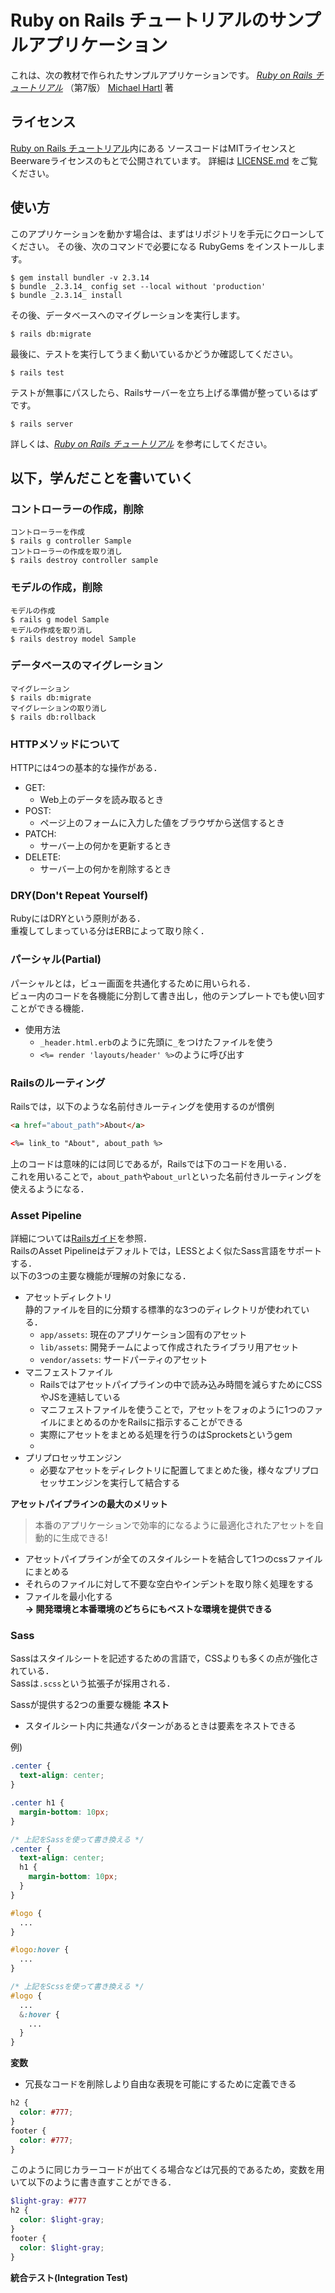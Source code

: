 # Ruby on Rails チュートリアルのサンプルアプリケーション

これは、次の教材で作られたサンプルアプリケーションです。
[*Ruby on Rails チュートリアル*](https://railstutorial.jp/)
（第7版）
[Michael Hartl](https://www.michaelhartl.com/) 著

## ライセンス

[Ruby on Rails チュートリアル](https://railstutorial.jp/)内にある
ソースコードはMITライセンスとBeerwareライセンスのもとで公開されています。
詳細は [LICENSE.md](LICENSE.md) をご覧ください。

## 使い方

このアプリケーションを動かす場合は、まずはリポジトリを手元にクローンしてください。
その後、次のコマンドで必要になる RubyGems をインストールします。

```
$ gem install bundler -v 2.3.14
$ bundle _2.3.14_ config set --local without 'production'
$ bundle _2.3.14_ install
```

その後、データベースへのマイグレーションを実行します。

```
$ rails db:migrate
```

最後に、テストを実行してうまく動いているかどうか確認してください。

```
$ rails test
```

テストが無事にパスしたら、Railsサーバーを立ち上げる準備が整っているはずです。

```
$ rails server
```

詳しくは、[*Ruby on Rails チュートリアル*](https://railstutorial.jp/)
を参考にしてください。


## 以下，学んだことを書いていく
### コントローラーの作成，削除
```
コントローラーを作成
$ rails g controller Sample
コントローラーの作成を取り消し
$ rails destroy controller sample
```

### モデルの作成，削除
```
モデルの作成
$ rails g model Sample
モデルの作成を取り消し
$ rails destroy model Sample
```

### データベースのマイグレーション
```
マイグレーション
$ rails db:migrate
マイグレーションの取り消し
$ rails db:rollback
```

### HTTPメソッドについて
HTTPには4つの基本的な操作がある．
- GET:
  - Web上のデータを読み取るとき
- POST:
  - ページ上のフォームに入力した値をブラウザから送信するとき
- PATCH:
  - サーバー上の何かを更新するとき
- DELETE:
  - サーバー上の何かを削除するとき

### DRY(Don't Repeat Yourself)
RubyにはDRYという原則がある．  
重複してしまっている分はERBによって取り除く．

### パーシャル(Partial)
パーシャルとは，ビュー画面を共通化するために用いられる．  
ビュー内のコードを各機能に分割して書き出し，他のテンプレートでも使い回すことができる機能．  
- 使用方法
  - `_header.html.erb`のように先頭に`_`をつけたファイルを使う
  - `<%= render 'layouts/header' %>`のように呼び出す

### Railsのルーティング
Railsでは，以下のような名前付きルーティングを使用するのが慣例
```html
<a href="about_path">About</a>

<%= link_to "About", about_path %>
```
上のコードは意味的には同じであるが，Railsでは下のコードを用いる．  
これを用いることで，`about_path`や`about_url`といった名前付きルーティングを使えるようになる．  


### Asset Pipeline
詳細については[Railsガイド](https://railsguides.jp/asset_pipeline.html)を参照．  
RailsのAsset Pipelineはデフォルトでは，LESSとよく似たSass言語をサポートする．  
以下の3つの主要な機能が理解の対象になる．
- アセットディレクトリ  
  静的ファイルを目的に分類する標準的な3つのディレクトリが使われている．
  - `app/assets`: 現在のアプリケーション固有のアセット
  - `lib/assets`: 開発チームによって作成されたライブラリ用アセット
  - `vendor/assets`: サードパーティのアセット
- マニフェストファイル
  - Railsではアセットパイプラインの中で読み込み時間を減らすためにCSSやJSを連結している
  - マニフェストファイルを使うことで，アセットをフォのように1つのファイルにまとめるのかをRailsに指示することができる
  - 実際にアセットをまとめる処理を行うのはSprocketsというgem
  - 
- プリプロセッサエンジン
  - 必要なアセットをディレクトリに配置してまとめた後，様々なプリプロセッサエンジンを実行して結合する

**アセットパイプラインの最大のメリット**
> 本番のアプリケーションで効率的になるように最適化されたアセットを自動的に生成できる!
- アセットパイプラインが全てのスタイルシートを結合して1つのcssファイルにまとめる
- それらのファイルに対して不要な空白やインデントを取り除く処理をする
- ファイルを最小化する  
**→ 開発環境と本番環境のどちらにもベストな環境を提供できる**

### Sass
Sassはスタイルシートを記述するための言語で，CSSよりも多くの点が強化されている．  
Sassは`.scss`という拡張子が採用される．　　

Sassが提供する2つの重要な機能
**ネスト**
- スタイルシート内に共通なパターンがあるときは要素をネストできる

例)
```scss
.center {
  text-align: center;
}

.center h1 {
  margin-bottom: 10px;
}

/* 上記をSassを使って書き換える */
.center {
  text-align: center;
  h1 {
    margin-bottom: 10px;
  }
}
```

```scss
#logo {
  ...
}

#logo:hover {
  ...
}

/* 上記をScssを使って書き換える */
#logo {
  ...
  &:hover {
    ...
  }
}
```

**変数**
- 冗長なコードを削除しより自由な表現を可能にするために定義できる

```scss
h2 {
  color: #777;
}
footer {
  color: #777;
}
```
このように同じカラーコードが出てくる場合などは冗長的であるため，変数を用いて以下のように書き直すことができる．
```scss
$light-gray: #777
h2 {
  color: $light-gray;
}
footer {
  color: $light-gray;
}
```

**統合テスト(Integration Test)**
